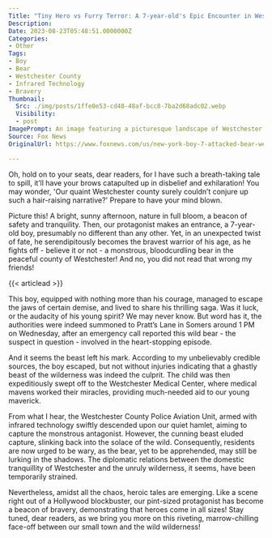 ```yaml
---
Title: "Tiny Hero vs Furry Terror: A 7-year-old's Epic Encounter in Westchester's Wilderness!"
Description: 
Date: 2023-08-23T05:48:51.0000000Z
Categories:
- Other
Tags:
- Boy
- Bear
- Westchester County
- Infrared Technology
- Bravery
Thumbnail:
  Src: ./img/posts/1ffe0e53-cd48-48af-bcc8-7ba2d68adc02.webp
  Visibility:
  - post
ImagePrompt: An image featuring a picturesque landscape of Westchester county with an overlay of a young boy's silhouette. Traces of a bear lurk in the background, marking the spine-chilling encounter, while an aircraft equipped with infrared technology scans the area. The color palette, emphasizing greens and browns, capture both the tranquillity of nature and the ensuing turmoil.
Source: Fox News
OriginalUrl: https://www.foxnews.com/us/new-york-boy-7-attacked-bear-westchester-county-officials

---
```

Oh, hold on to your seats, dear readers, for I have such a breath-taking tale to spill, it’ll have your brows catapulted up in disbelief and exhilaration! You may wonder, 'Our quaint Westchester county surely couldn’t conjure up such a hair-raising narrative?' Prepare to have your mind blown.

Picture this! A bright, sunny afternoon, nature in full bloom, a beacon of safety and tranquility. Then, our protagonist makes an entrance, a 7-year-old boy, presumably no different than any other. Yet, in an unexpected twist of fate, he serendipitously becomes the bravest warrior of his age, as he fights off - believe it or not - a monstrous, bloodcurdling bear in the peaceful county of Westchester! And no, you did not read that wrong my friends!

{{< articlead >}}

This boy, equipped with nothing more than his courage, managed to escape the jaws of certain demise, and lived to share his thrilling saga. Was it luck, or the audacity of his young spirit? We may never know. But word has it, the authorities were indeed summoned to Pratt’s Lane in Somers around 1 PM on Wednesday, after an emergency call reported this wild bear - the suspect in question - involved in the heart-stopping episode.

And it seems the beast left his mark. According to my unbelievably credible sources, the boy escaped, but not without injuries indicating that a ghastly beast of the wilderness was indeed the culprit. The child was then expeditiously swept off to the Westchester Medical Center, where medical mavens worked their miracles, providing much-needed aid to our young maverick.

From what I hear, the Westchester County Police Aviation Unit, armed with infrared technology swiftly descended upon our quiet hamlet, aiming to capture the monstrous antagonist. However, the cunning beast eluded capture, slinking back into the solace of the wild. Consequently, residents are now urged to be wary, as the bear, yet to be apprehended, may still be lurking in the shadows. The diplomatic relations between the domestic tranquillity of Westchester and the unruly wilderness, it seems, have been temporarily strained.

Nevertheless, amidst all the chaos, heroic tales are emerging. Like a scene right out of a Hollywood blockbuster, our pint-sized protagonist has become a beacon of bravery, demonstrating that heroes come in all sizes! Stay tuned, dear readers, as we bring you more on this riveting, marrow-chilling face-off between our small town and the wild wilderness!